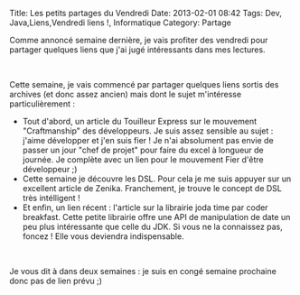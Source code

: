 Title: Les petits partages du Vendredi
Date: 2013-02-01 08:42
Tags:  Dev, Java,Liens,Vendredi liens !, Informatique
Category: Partage

Comme annoncé semaine dernière, je vais profiter des vendredi pour partager
quelques liens que j'ai jugé intéressants dans mes lectures.

 

Cette semaine, je vais commencé par partager quelques liens sortis des archives
(et donc assez ancien) mais dont le sujet m'intéresse particulièrement :



*    Tout d'abord, un article du Touilleur Express sur le mouvement "Craftmanship"
des développeurs. Je suis assez sensible au sujet : j'aime développer et j'en
suis fier ! Je n'ai absolument pas envie de passer un jour "chef de projet" pour
faire du excel à longueur de journée. Je complète avec un lien pour le
mouvement Fier d'être développeur ;)
*    Cette semaine je découvre les DSL. Pour cela je me suis appuyer sur un
excellent article de Zenika. Franchement, je trouve le concept de DSL très
intélligent !
*    Et enfin, un lien récent : l'article sur la librairie joda time par coder
breakfast. Cette petite librairie offre une API de manipulation de date un peu
plus intéressante que celle du JDK. Si vous ne la connaissez pas, foncez ! Elle
vous deviendra indispensable.

 

Je vous dit à dans deux semaines : je suis en congé semaine prochaine donc pas
de lien prévu ;)


